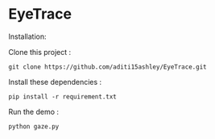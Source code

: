 # EyeTrace

Installation: 

Clone this project :

```
git clone https://github.com/aditi15ashley/EyeTrace.git
```

Install these dependencies : 

```
pip install -r requirement.txt 
```

Run the demo :

```
python gaze.py 
```
